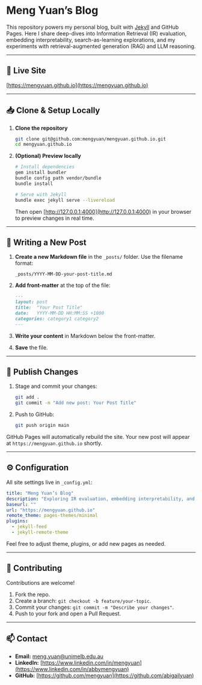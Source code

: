 # Meng Yuan’s Blog

This repository powers my personal blog, built with [Jekyll](https://jekyllrb.com/) and GitHub Pages. Here I share deep-dives into Information Retrieval (IR) evaluation, embedding interpretability, search-as-learning explorations, and my experiments with retrieval-augmented generation (RAG) and LLM reasoning.

---

## 🔗 Live Site

[https://mengyuan.github.io](https://mengyuan.github.io)

---

## 📥 Clone & Setup Locally

1. **Clone the repository**

   ```bash
   git clone git@github.com:mengyuan/mengyuan.github.io.git
   cd mengyuan.github.io
   ```

2. **(Optional) Preview locally**

   ```bash
   # Install dependencies
   gem install bundler
   bundle config path vendor/bundle
   bundle install

   # Serve with Jekyll
   bundle exec jekyll serve --livereload
   ```

   Then open [http://127.0.0.1:4000](http://127.0.0.1:4000) in your browser to preview changes in real time.

---

## 📝 Writing a New Post

1. **Create a new Markdown file** in the `_posts/` folder. Use the filename format:

   ```text
   _posts/YYYY-MM-DD-your-post-title.md
   ```
2. **Add front-matter** at the top of the file:

   ```markdown
   ---
   layout: post
   title:  "Your Post Title"
   date:   YYYY-MM-DD HH:MM:SS +1000
   categories: category1 category2
   ---
   ```
3. **Write your content** in Markdown below the front-matter.
4. **Save** the file.

---

## 🚀 Publish Changes

1. Stage and commit your changes:

   ```bash
   git add .
   git commit -m "Add new post: Your Post Title"
   ```
2. Push to GitHub:

   ```bash
   git push origin main
   ```

GitHub Pages will automatically rebuild the site. Your new post will appear at `https://mengyuan.github.io` shortly.

---

## ⚙️ Configuration

All site settings live in `_config.yml`:

```yaml
title: "Meng Yuan’s Blog"
description: "Exploring IR evaluation, embedding interpretability, and LLM-powered RAG."
baseurl: ""
url: "https://mengyuan.github.io"
remote_theme: pages-themes/minimal
plugins:
  - jekyll-feed
  - jekyll-remote-theme
```

Feel free to adjust theme, plugins, or add new pages as needed.

---

## 🤝 Contributing

Contributions are welcome!

1. Fork the repo.
2. Create a branch: `git checkout -b feature/your-topic`.
3. Commit your changes: `git commit -m "Describe your changes"`.
4. Push to your fork and open a Pull Request.

---

## 📫 Contact

* **Email:** [meng.yuan@unimelb.edu.au](mailto:meng.yuan@unimelb.edu.au)
* **LinkedIn:** [https://www.linkedin.com/in/mengyuan](https://www.linkedin.com/in/abbymengyuan)
* **GitHub:** [https://github.com/mengyuan](https://github.com/abigailyuan)
